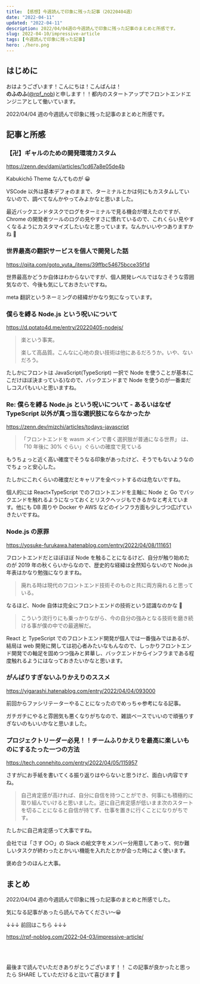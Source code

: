 ```yaml
---
title: 【感想】今週読んで印象に残った記事（20220404週）
date: "2022-04-11"
updated: "2022-04-11"
description: 2022/04/04週の今週読んで印象に残った記事のまとめと所感です。
slug: 2022-04-10/impressive-article
tags: [今週読んで印象に残った記事]
hero: ./hero.png
---
```


## はじめに

おはようございます！こんにちは！こんばんは！<br>
**のふのふ**([@rpf_nob](https://twitter.com/rpf_nob))と申します！！都内のスタートアップでフロントエンドエンジニアとして働いています。

2022/04/04 週の今週読んで印象に残った記事のまとめと所感です。

## 記事と所感

### 【卍】ギャルのための開発環境カスタム

https://zenn.dev/dami/articles/1cd67a8e05de4b

Kabukichō Theme なんてものが 😀

VSCode 以外は基本デフォのままで、ターミナルとかは何にもカスタムしていないので、調べてなんかやってみよかなと思いました。

最近バックエンドタスクでログをターミナルで見る機会が増えたのですが、Chrome の開発者ツールのログの見やすさに慣れているので、これくらい見やすくなるようにカスタマイズしたいなと思っています。なんかいいやつありますかね 🤔

### 世界最高の翻訳サービスを個人で開発した話

https://qiita.com/goto_yuta_/items/39ffbc54675bcce35f1d

世界最高かどうか自体はわからないですが、個人開発レベルではなさそうな雰囲気なので、今後も気にしておきたいですね。

meta 翻訳というネーミングの経緯がかなり気になっています。

### 僕らを縛る Node.js という呪いについて

https://d.potato4d.me/entry/20220405-nodejs/

> 楽という事実。
>
> 楽して高品質。こんなに心地の良い技術は他にあるだろうか。いや、ないだろう。

たしかにフロントは JavaScript(TypeScript) 一択で Node を使うことが基本(ここだけほぼ決まっている)なので、バックエンドまで Node を使うのが一番楽だしコスパもいいと思いますね。

### Re: 僕らを縛る Node.js という呪いについて - あるいはなぜ TypeScript 以外が真っ当な選択肢にならなかったか

https://zenn.dev/mizchi/articles/todays-javascript

> 「フロントエンドを wasm メインで書く選択肢が普通になる世界」 は、「10 年後に 30% ぐらい」ぐらいの確度で見ている

もうちょっと近く高い確度でそうなる印象があったけど、そうでもないようなのでちょっと安心した。

たしかにこれくらいの確度だとキャリアを全ベットするのは危ないですね。

個人的には React×TypeScript でのフロントエンドを主軸に Node と Go でバックエンドを触れるようになっておくとリスクヘッジもできるかなと考えています。他にも DB 周りや Docker や AWS などのインフラ方面も少しづつ広げていきたいですね。

### Node.js の原罪

https://yosuke-furukawa.hatenablog.com/entry/2022/04/08/111651

フロントエンドだとほぼほぼ Node を触ることになるけど、自分が触り始めたのが 2019 年の秋くらいからなので、歴史的な経緯は全然知らないので Node.js 年表はかなり勉強になりますね。

> 廃れる時は現代のフロントエンド技術そのものと共に両方廃れると思っている。

なるほど、Node 自体は完全にフロントエンドの技術という認識なのかな 🤔

> こういう流行りにも乗っかりながら、今の自分の強みとなる技術を磨き続ける事が僕の中での最適解だ。

React と TypeScript でのフロントエンド開発が個人では一番強みではあるが、結局は web 開発に関しては初心者みたいなもんなので、しっかりフロントエンド開発での軸足を固めつつ強みと昇華し、バックエンドからインフラまである程度触れるようにはなっておきたいかなと思います。

### がんばりすぎないふりかえりのススメ

https://yigarashi.hatenablog.com/entry/2022/04/04/093000

前回からファシリテーターやることになったのでめっちゃ参考になる記事。

ガチガチにやると雰囲気も悪くなりがちなので、雑談ベースでいいので頑張りすぎないのもいいかなと思いました。

### プロジェクトリーダー必見！！チームふりかえりを最高に楽しいものにするたった一つの方法

https://tech.connehito.com/entry/2022/04/05/115957

さすがにお手紙を書いてくる振り返りはやらないと思うけど、面白い内容ですね。

> 自己肯定感が高ければ、自分に自信を持つことができ、何事にも積極的に取り組んでいけると思いました。逆に自己肯定感が低いまま次のスタートを切ることになると自信が持てず、仕事を置きに行くことになりがちです。

たしかに自己肯定感って大事ですね。

会社では「さす ○○」の Slack の絵文字をメンバー分用意してあって、何か難しいタスクが終わったとかいい機能を入れたとかが会った時によく使います。

褒め合うのほんと大事。

## まとめ

2022/04/04 週の今週読んで印象に残った記事のまとめと所感でした。

気になる記事があったら読んでみてください〜😀

↓↓↓ 前回はこちら ↓↓↓

https://rpf-noblog.com/2022-04-03/impressive-article/

<br>
<br>

最後まで読んでいただきありがとうございます！！
この記事が良かったと思ったら SHARE していただけると泣いて喜びます 🤣
